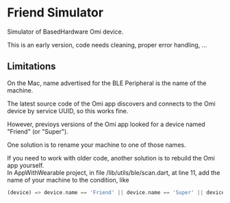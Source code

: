 # Friend Simulator

Simulator of BasedHardware Omi device.

This is an early version, code needs cleaning, proper error handling, ...

## Limitations

On the Mac, name advertised for the BLE Peripheral is the name of the machine.

The latest source code of the Omi app discovers and connects to the Omi device by service UUID, so this works fine.

However, previoys versions of the Omi app looked for a device named "Friend" (or "Super").

One solution is to rename your machine to one of those names.  

If you need to work with older code, another solution is to rebuild the Omi app yourself.  
In AppWithWearable project, in file /lib/utils/ble/scan.dart, at line 11, add the name of your machine to the condition, like  
``` dart
(device) => device.name == 'Friend' || device.name == 'Super' || device.name == 'my machine name',
```
